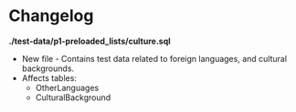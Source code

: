 # Changelog

**./test-data/p1-preloaded_lists/culture.sql**
* New file - Contains test data related to foreign languages, and cultural backgrounds.
* Affects tables:
	* OtherLanguages
	* CulturalBackground
